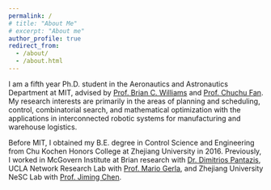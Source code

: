 ```yaml
---
permalink: /
# title: "About Me"
# excerpt: "About me"
author_profile: true
redirect_from: 
  - /about/
  - /about.html
---
```


I am a fifth year Ph.D. student in the Aeronautics and Astronautics Department at MIT, advised by [Prof. Brian C. Williams](https://aeroastro.mit.edu/brian-c-williams) and [Prof. Chuchu Fan](https://aeroastro.mit.edu/about/people/chuchu-fan). My research interests are primarily in the areas of planning and scheduling, control, combinatorial search, and mathematical optimization with the applications in interconnected robotic systems for manufacturing and warehouse logistics. 

Before MIT, I obtained my B.E. degree in Control Science and Engineering from Chu Kochen Honors College at Zhejiang University in 2016. Previously, I worked in McGovern Institute at Brian research with [Dr. Dimitrios Pantazis](https://mcgovern.mit.edu/profile/dimitrios-pantazis/), UCLA Network Research Lab with [Prof. Mario Gerla](http://nrlweb.cs.ucla.edu/nrlweb/people/show/15), and Zhejiang University NeSC Lab with [Prof. Jiming Chen](https://person.zju.edu.cn/en/jmchen).



